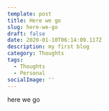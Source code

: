 ```yaml
---
template: post
title: Here we go
slug: here-we-go
draft: false
date: 2020-01-10T06:14:09.117Z
description: my first blog
category: Thoughts
tags:
  - Thoughts
  - Personal
socialImage: ''
---
```

here we go
